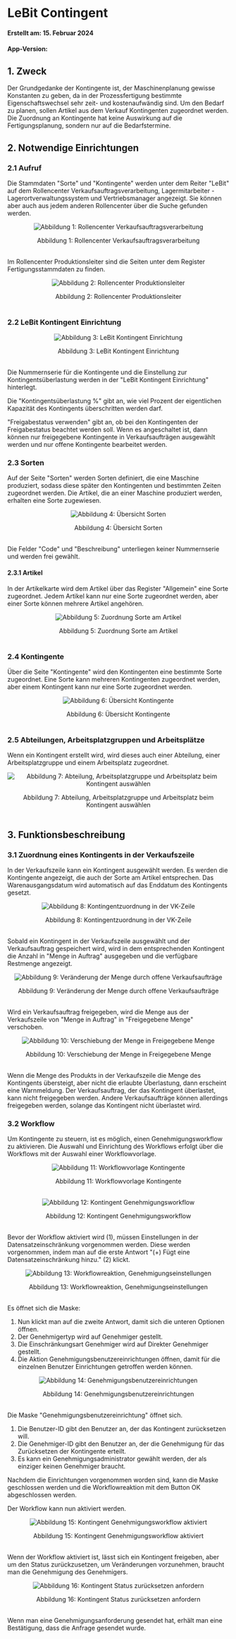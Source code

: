 ﻿# LeBit Contingent

#### Erstellt am: 15. Februar 2024

#### App-Version:

## 1. Zweck
Der Grundgedanke der Kontingente ist, der Maschinenplanung gewisse Konstanten zu geben, da in der Prozessfertigung bestimmte Eigenschaftswechsel sehr zeit- und kostenaufwändig sind. Um den Bedarf zu planen, sollen Artikel aus dem Verkauf Kontingenten zugeordnet werden. Die Zuordnung an Kontingente hat keine Auswirkung auf die Fertigungsplanung, sondern nur auf die Bedarfstermine. <br>

## 2. Notwendige Einrichtungen

### 2.1 Aufruf

Die Stammdaten "Sorte" und "Kontingente" werden unter dem Reiter "LeBit" auf dem Rollencenter Verkaufsauftragsverarbeitung, Lagermitarbeiter - Lagerortverwaltungssystem und Vertriebsmanager angezeigt. Sie können aber auch aus jedem anderen Rollencenter über die Suche gefunden werden.

<div style="text-align: center;">

![Abbildung 1: Rollencenter Verkaufsauftragsverarbeitung](../../images/Contingents_1.png)
<figcaption>Abbildung 1: Rollencenter Verkaufsauftragsverarbeitung </figcaption> <br>

</div>

Im Rollencenter Produktionsleiter sind die Seiten unter dem Register Fertigungsstammdaten zu finden.

<div style="text-align: center;">

![Abbildung 2: Rollencenter Produktionsleiter](../../images/Contingents_2.png)
<figcaption>Abbildung 2: Rollencenter Produktionsleiter </figcaption> <br>

</div>

### 2.2 LeBit Kontingent Einrichtung

<div style="text-align: center;">

![Abbildung 3: LeBit Kontingent Einrichtung](../../images/Contingents_3.png)
<figcaption>Abbildung 3: LeBit Kontingent Einrichtung </figcaption> <br>

</div>

Die Nummernserie für die Kontingente und die Einstellung zur Kontingentsüberlastung werden in der "LeBit Kontingent Einrichtung" hinterlegt.

Die "Kontingentsüberlastung %" gibt an, wie viel Prozent der eigentlichen Kapazität des Kontingents überschritten werden darf.

"Freigabestatus verwenden" gibt an, ob bei den Kontingenten der Freigabestatus beachtet werden soll. Wenn es angeschaltet ist, dann können nur freigegebene Kontingente in Verkaufsaufträgen ausgewählt werden und nur offene Kontingente bearbeitet werden.
<br>

### 2.3 Sorten
Auf der Seite "Sorten" werden Sorten definiert, die eine Maschine produziert, sodass diese später den Kontingenten und bestimmten Zeiten zugeordnet werden. Die Artikel, die an einer Maschine produziert werden, erhalten eine Sorte zugewiesen.

<div style="text-align: center;">

![Abbildung 4: Übersicht Sorten](../../images/Contingents_4.png)
<figcaption>Abbildung 4: Übersicht Sorten </figcaption> <br>

</div>

Die Felder "Code" und "Beschreibung" unterliegen keiner Nummernserie und werden frei gewählt. <br>

#### 2.3.1 Artikel
In der Artikelkarte wird dem Artikel über das Register "Allgemein" eine Sorte zugeordnet. Jedem Artikel kann nur eine Sorte zugeordnet werden, aber einer Sorte können mehrere Artikel angehören.

<div style="text-align: center;">

![Abbildung 5: Zuordnung Sorte am Artikel](../../images/Contingents_5.png)
<figcaption>Abbildung 5: Zuordnung Sorte am Artikel </figcaption> <br>

</div>

### 2.4 Kontingente

Über die Seite "Kontingente" wird den Kontingenten eine bestimmte Sorte zugeordnet. Eine Sorte kann mehreren Kontingenten zugeordnet werden, aber einem Kontingent kann nur eine Sorte zugeordnet werden.

<div style="text-align: center;">

![Abbildung 6: Übersicht Kontingente](../../images/Contingents_6.png)
<figcaption>Abbildung 6: Übersicht Kontingente </figcaption> <br>

</div>

### 2.5 Abteilungen, Arbeitsplatzgruppen und Arbeitsplätze
Wenn ein Kontingent erstellt wird, wird dieses auch einer Abteilung, einer Arbeitsplatzgruppe und einem Arbeitsplatz zugeordnet.

<div style="text-align: center;">

![Abbildung 7: Abteilung, Arbeitsplatzgruppe und Arbeitsplatz beim Kontingent auswählen](../../images/Contingents_7.png)
<figcaption>Abbildung 7: Abteilung, Arbeitsplatzgruppe und Arbeitsplatz beim Kontingent auswählen </figcaption> <br>

</div>

## 3. Funktionsbeschreibung
### 3.1 Zuordnung eines Kontingents in der Verkaufszeile
In der Verkaufszeile kann ein Kontingent ausgewählt werden. Es werden die Kontingente angezeigt, die auch der Sorte am Artikel entsprechen. Das Warenausgangsdatum wird automatisch auf das Enddatum des Kontingents gesetzt.

<div style="text-align: center;">

![Abbildung 8: Kontingentzuordnung in der VK-Zeile](../../images/Contingents_8.png)
<figcaption>Abbildung 8: Kontingentzuordnung in der VK-Zeile </figcaption> <br>

</div>

Sobald ein Kontingent in der Verkaufszeile ausgewählt und der Verkaufsauftrag gespeichert wird, wird in dem entsprechenden Kontingent die Anzahl in "Menge in Auftrag" ausgegeben und die verfügbare Restmenge angezeigt.

<div style="text-align: center;">

![Abbildung 9: Veränderung der Menge durch offene Verkaufsaufträge](../../images/Contingents_9.png)
<figcaption>Abbildung 9: Veränderung der Menge durch offene Verkaufsaufträge </figcaption> <br>

</div>

Wird ein Verkaufsauftrag freigegeben, wird die Menge aus der Verkaufszeile von "Menge in Auftrag" in "Freigegebene Menge" verschoben.

<div style="text-align: center;">

![Abbildung 10: Verschiebung der Menge in Freigegebene Menge](../../images/Contingents_10.png)
<figcaption>Abbildung 10: Verschiebung der Menge in Freigegebene Menge </figcaption> <br>

</div>

Wenn die Menge des Produkts in der Verkaufszeile die Menge des Kontingents übersteigt, aber nicht die erlaubte Überlastung, dann erscheint eine Warnmeldung. Der Verkaufsauftrag, der das Kontingent überlastet, kann nicht freigegeben werden. Andere Verkaufsaufträge können allerdings freigegeben werden, solange das Kontingent nicht überlastet wird. <br>

### 3.2 Workflow
Um Kontingente zu steuern, ist es möglich, einen Genehmigungsworkflow zu aktivieren. Die Auswahl und Einrichtung des Workflows erfolgt über die Workflows mit der Auswahl einer Workflowvorlage.

<div style="text-align: center;">

![Abbildung 11: Workflowvorlage Kontingente](../../images/Contingents_11.png)
<figcaption>Abbildung 11: Workflowvorlage Kontingente </figcaption> <br>

</div>

<div style="text-align: center;">

![Abbildung 12: Kontingent Genehmigungsworkflow](../../images/Contingents_12.png)
<figcaption>Abbildung 12: Kontingent Genehmigungsworkflow </figcaption> <br>

</div>

Bevor der Workflow aktiviert wird (1), müssen Einstellungen in der Datensatzeinschränkung vorgenommen werden. Diese werden vorgenommen, indem man auf die erste Antwort "(+) Fügt eine Datensatzeinschränkung hinzu." (2) klickt.

<div style="text-align: center;">

![Abbildung 13: Workflowreaktion, Genehmigungseinstellungen](../../images/Contingents_13.png)
<figcaption>Abbildung 13: Workflowreaktion, Genehmigungseinstellungen </figcaption> <br>

</div>

Es öffnet sich die Maske:

1. Nun klickt man auf die zweite Antwort, damit sich die unteren Optionen öffnen.
2. Der Genehmigertyp wird auf Genehmiger gestellt.
3. Die Einschränkungsart Genehmiger wird auf Direkter Genehmiger gestellt.
4. Die Aktion Genehmigungsbenutzereinrichtungen öffnen, damit für die einzelnen Benutzer Einrichtungen getroffen werden können.

<div style="text-align: center;">

![Abbildung 14: Genehmigungsbenutzereinrichtungen](../../images/Contingents_14.png)
<figcaption>Abbildung 14: Genehmigungsbenutzereinrichtungen </figcaption> <br>

</div>

Die Maske "Genehmigungsbenutzereinrichtung" öffnet sich.

1. Die Benutzer-ID gibt den Benutzer an, der das Kontingent zurücksetzen will.
2. Die Genehmiger-ID gibt den Benutzer an, der die Genehmigung für das Zurücksetzen der Kontingente erteilt.
3. Es kann ein Genehmigungsadministrator gewählt werden, der als einziger keinen Genehmiger braucht.

Nachdem die Einrichtungen vorgenommen worden sind, kann die Maske geschlossen werden und die Workflowreaktion mit dem Button OK abgeschlossen werden.

Der Workflow kann nun aktiviert werden.

<div style="text-align: center;">

![Abbildung 15: Kontingent Genehmigungsworkflow aktiviert](../../images/Contingents_15.png)
<figcaption>Abbildung 15: Kontingent Genehmigungsworkflow aktiviert </figcaption> <br>

</div>

Wenn der Workflow aktiviert ist, lässt sich ein Kontingent freigeben, aber um den Status zurückzusetzen, um Veränderungen vorzunehmen, braucht man die Genehmigung des Genehmigers.

<div style="text-align: center;">

![Abbildung 16: Kontingent Status zurücksetzen anfordern](../../images/Contingents_16.png)
<figcaption>Abbildung 16: Kontingent Status zurücksetzen anfordern </figcaption> <br>

</div>

Wenn man eine Genehmigungsanforderung gesendet hat, erhält man eine Bestätigung, dass die Anfrage gesendet wurde.
